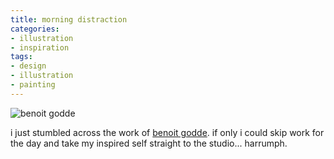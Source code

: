 ```yaml
---
title: morning distraction
categories:
- illustration
- inspiration
tags:
- design
- illustration
- painting
---
```


![benoit godde](http://www.shannonethomas.com/words/blog/old-uploads/2009/05/090529genoitgodde.png)

i just stumbled across the work of [benoit godde](http://www.porte-voix.com/illustr.html). if only i could skip work for the day and take my inspired self straight to the studio... harrumph.

